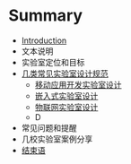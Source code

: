 # Summary

* [Introduction](README.md)
* 文本说明
* 实验室定位和目标
* [几类常见实验室设计规范](specifications.md)
   * [移动应用开发实验室设计](mobile_app_lab.md)
   * [嵌入式实验室设计](embedded_lab.md)
   * [物联网实验室设计](iot_lab.md)
   * D
* 常见问题和提醒
* 几校实验室案例分享
* [结束语](END.md)

